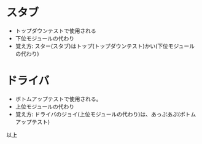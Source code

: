 # スタブ

- トップダウンテストで使用される
- 下位モジュールの代わり
- 覚え方: スター(スタブ)はトップ(トップダウンテスト)かい(下位モジュールの代わり)

# ドライバ

- ボトムアップテストで使用される。
- 上位モジュールの代わり
- 覚え方: ドライバのジョイ(上位モジュールの代わり)は、あっぷあぷ(ボトムアップテスト)

以上
